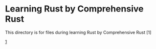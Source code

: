 # Learning Rust by Comprehensive Rust

This directory is for files during learning Rust by Comprehensive Rust [1]

[1](https://google.github.io/comprehensive-rust/)
